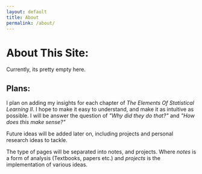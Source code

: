 ```yaml
---
layout: default
title: About
permalink: /about/
---
```

# About This Site:
Currently, its pretty empty here. <br>
## Plans:
I plan on adding my insights for each chapter of 
*The Elements Of Statistical Learning II*. I hope to 
make it easy to understand, and make it as intuitive as 
possible. I will be answer the question of *"Why did they do that?"*
and *"How does this make sense?"*

Future ideas will be added later on, including projects and personal
research ideas to tackle. 

The type of pages will be separated into notes, and projects. Where *notes* is a form of analysis (Textbooks, papers etc.) and *projects* is the implementation of various ideas.

